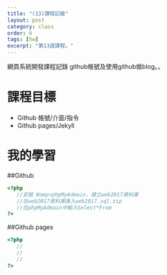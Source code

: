 ```yaml
---
title: "(13)課程記錄"
layout: post
category: class
order: 6
tags: [hw]
excerpt: "第13週課程。"
---
```

網頁系統開發課程記錄
github帳號及使用github做blog。。

# 課程目標
- Github 帳號/介面/指令
- Github pages/Jekyll

# 我的學習

##Github



```php
<?php
   //安裝 Wamp>phpMyAdmain，建立web2017資料庫
   //在web2017資料庫匯入web2017.sql.zip
   //在phpMyAdmain中輸入Select*From
?>
```
##Github pages

```php
<?php
   //
   //
   //
?>
```


[1]: https://github.com/        "GitHub"
[2]: https://pages.github.com/  "GitHub Pages"
[3]: https://jekyllrb.com/      "Jekyll"
[4]: http://markdown.tw         "Markdown文件"
[5]: http://dillinger.io/       "Dillinger"








